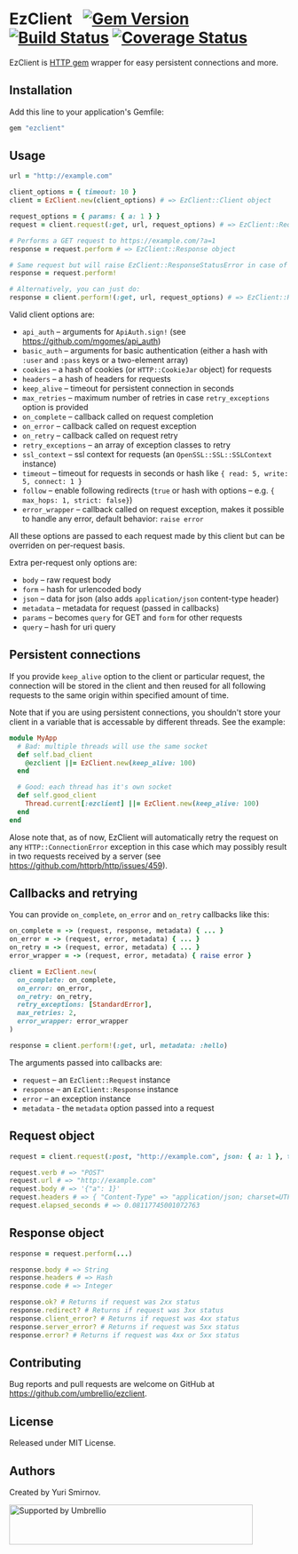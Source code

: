 # EzClient   [![Gem Version](https://badge.fury.io/rb/ezclient.svg)](https://badge.fury.io/rb/ezclient) [![Build Status](https://travis-ci.org/umbrellio/ezclient.svg?branch=master)](https://travis-ci.org/umbrellio/ezclient) [![Coverage Status](https://coveralls.io/repos/github/umbrellio/ezclient/badge.svg?branch=master)](https://coveralls.io/github/umbrellio/ezclient?branch=master)

EzClient is [HTTP gem](https://github.com/httprb/http) wrapper for easy persistent connections and more.

## Installation

Add this line to your application's Gemfile:

```ruby
gem "ezclient"
```

## Usage

```ruby
url = "http://example.com"

client_options = { timeout: 10 }
client = EzClient.new(client_options) # => EzClient::Client object

request_options = { params: { a: 1 } }
request = client.request(:get, url, request_options) # => EzClient::Request object

# Performs a GET request to https://example.com/?a=1
response = request.perform # => EzClient::Response object

# Same request but will raise EzClient::ResponseStatusError in case of 4xx or 5xx response code
response = request.perform!

# Alternatively, you can just do:
response = client.perform!(:get, url, request_options) # => EzClient::Response object
```

Valid client options are:

- `api_auth` – arguments for `ApiAuth.sign!` (see https://github.com/mgomes/api_auth)
- `basic_auth` – arguments for basic authentication (either a hash with `:user` and `:pass` keys or a two-element array)
- `cookies` – a hash of cookies (or `HTTP::CookieJar` object) for requests
- `headers` – a hash of headers for requests
- `keep_alive` – timeout for persistent connection in seconds
- `max_retries` – maximum number of retries in case `retry_exceptions` option is provided
- `on_complete` – callback called on request completion
- `on_error` – callback called on request exception
- `on_retry` – callback called on request retry
- `retry_exceptions` – an array of exception classes to retry
- `ssl_context` – ssl context for requests (an `OpenSSL::SSL::SSLContext` instance)
- `timeout` – timeout for requests in seconds or hash like `{ read: 5, write: 5, connect: 1 }`
- `follow` – enable following redirects (`true` or hash with options – e.g. `{ max_hops: 1, strict: false}`)
- `error_wrapper` – callback called on request exception, makes it possible to handle any error, default behavior: `raise error`

All these options are passed to each request made by this client but can be overriden on per-request basis.

Extra per-request only options are:

- `body` – raw request body
- `form` – hash for urlencoded body
- `json` – data for json (also adds `application/json` content-type header)
- `metadata` – metadata for request (passed in callbacks)
- `params` – becomes `query` for GET and `form` for other requests
- `query` – hash for uri query

## Persistent connections

If you provide `keep_alive` option to the client or particular request, the connection will be stored in the client and then
reused for all following requests to the same origin within specified amount of time.

Note that if you are using persistent connections, you shouldn't store your client in a variable that is accessable by different threads. See the example:

```ruby
module MyApp
  # Bad: multiple threads will use the same socket
  def self.bad_client
    @ezclient ||= EzClient.new(keep_alive: 100)
  end

  # Good: each thread has it's own socket
  def self.good_client
    Thread.current[:ezclient] ||= EzClient.new(keep_alive: 100)
  end
end
```

Alose note that, as of now, EzClient will
automatically retry the request on any `HTTP::ConnectionError` exception in this case which may possibly result in two requests
received by a server (see https://github.com/httprb/http/issues/459).

## Callbacks and retrying

You can provide `on_complete`, `on_error` and `on_retry` callbacks like this:

```ruby
on_complete = -> (request, response, metadata) { ... }
on_error = -> (request, error, metadata) { ... }
on_retry = -> (request, error, metadata) { ... }
error_wrapper = -> (request, error, metadata) { raise error }

client = EzClient.new(
  on_complete: on_complete,
  on_error: on_error,
  on_retry: on_retry,
  retry_exceptions: [StandardError],
  max_retries: 2,
  error_wrapper: error_wrapper
)

response = client.perform!(:get, url, metadata: :hello)
```

The arguments passed into callbacks are:

- `request` – an `EzClient::Request` instance
- `response` – an `EzClient::Response` instance
- `error` – an exception instance
- `metadata` - the `metadata` option passed into a request

## Request object

```ruby
request = client.request(:post, "http://example.com", json: { a: 1 }, timeout: 15)

request.verb # => "POST"
request.url # => "http://example.com"
request.body # => '{"a": 1}'
request.headers # => { "Content-Type" => "application/json; charset=UTF-8", ... }
request.elapsed_seconds # => 0.08117745001072763
```

## Response object

```ruby
response = request.perform(...)

response.body # => String
response.headers # => Hash
response.code # => Integer

response.ok? # Returns if request was 2xx status
response.redirect? # Returns if request was 3xx status
response.client_error? # Returns if request was 4xx status
response.server_error? # Returns if request was 5xx status
response.error? # Returns if request was 4xx or 5xx status
```

## Contributing

Bug reports and pull requests are welcome on GitHub at https://github.com/umbrellio/ezclient.

## License

Released under MIT License.

## Authors

Created by Yuri Smirnov.

<a href="https://github.com/umbrellio/">
<img style="float: left;" src="https://umbrellio.github.io/Umbrellio/supported_by_umbrellio.svg" alt="Supported by Umbrellio" width="439" height="72">
</a>
